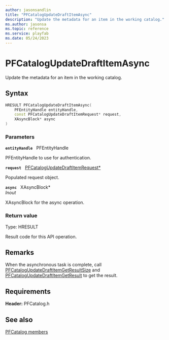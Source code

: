 ```yaml
---
author: jasonsandlin
title: "PFCatalogUpdateDraftItemAsync"
description: "Update the metadata for an item in the working catalog."
ms.author: jasonsa
ms.topic: reference
ms.service: playfab
ms.date: 05/24/2023
---
```


# PFCatalogUpdateDraftItemAsync  

Update the metadata for an item in the working catalog.  

## Syntax  
  
```cpp
HRESULT PFCatalogUpdateDraftItemAsync(  
    PFEntityHandle entityHandle,  
    const PFCatalogUpdateDraftItemRequest* request,  
    XAsyncBlock* async  
)  
```  
  
### Parameters  
  
**`entityHandle`** &nbsp; PFEntityHandle  
  
PFEntityHandle to use for authentication.  
  
**`request`** &nbsp; [PFCatalogUpdateDraftItemRequest*](../../pfcatalogtypes/structs/pfcatalogupdatedraftitemrequest.md)  
  
Populated request object.  
  
**`async`** &nbsp; XAsyncBlock*  
*_Inout_*  
  
XAsyncBlock for the async operation.  
  
  
### Return value
Type: HRESULT
  
Result code for this API operation.
  
## Remarks  
  
When the asynchronous task is complete, call [PFCatalogUpdateDraftItemGetResultSize](pfcatalogupdatedraftitemgetresultsize.md) and [PFCatalogUpdateDraftItemGetResult](pfcatalogupdatedraftitemgetresult.md) to get the result.
  
## Requirements  
  
**Header:** PFCatalog.h
  
## See also  
[PFCatalog members](../pfcatalog_members.md)  

  
  
